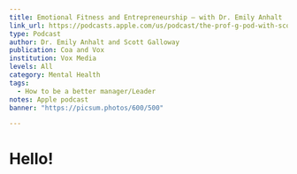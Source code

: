 ```yaml
---
title: Emotional Fitness and Entrepreneurship — with Dr. Emily Anhalt
link_url: https://podcasts.apple.com/us/podcast/the-prof-g-pod-with-scott-galloway/id1498802610?i=1000549146477
type: Podcast
author: Dr. Emily Anhalt and Scott Galloway
publication: Coa and Vox
institution: Vox Media
levels: All
category: Mental Health
tags:
  - How to be a better manager/Leader
notes: Apple podcast
banner: "https://picsum.photos/600/500"

---
```


# Hello!
